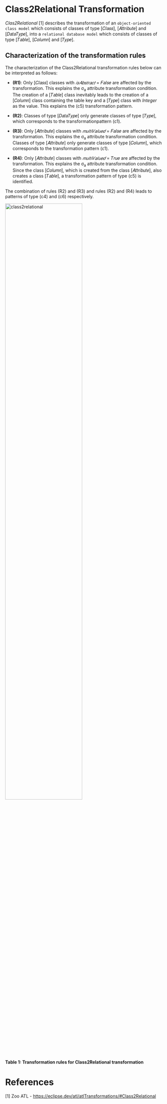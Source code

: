 # Class2Relational Transformation

*Clas2Relational* [1] describes the transformation of an ```object-oriented class model``` which consists of classes of type [𝐶𝑙𝑎𝑠𝑠], [𝐴𝑡𝑡𝑟𝑖𝑏𝑢𝑡𝑒] and [𝐷𝑎𝑡𝑎𝑇𝑦𝑝𝑒], into a ```relational database model``` which consists of classes of type [𝑇𝑎𝑏𝑙𝑒], [𝐶𝑜𝑙𝑢𝑚𝑛] and [𝑇𝑦𝑝𝑒].

## Characterization of the transformation rules

The characterization of the Class2Relational transformation rules below can be interpreted as follows:

* **(R1)**: Only [𝐶𝑙𝑎𝑠𝑠] classes with *𝑖𝑠𝐴𝑏𝑠𝑡𝑟𝑎𝑐𝑡* = 𝐹𝑎𝑙𝑠𝑒 are affected by the transformation. This explains the &sigma;<sub>a</sub> attribute transformation condition. The creation of a [𝑇𝑎𝑏𝑙𝑒] class inevitably leads to the creation of a [𝐶𝑜𝑙𝑢𝑚𝑛] class containing the table key and a [𝑇𝑦𝑝𝑒] class with *Integer* as the value. This explains the (c5) transformation pattern.

* **(R2)**: Classes of type [𝐷𝑎𝑡𝑎𝑇𝑦𝑝𝑒] only generate classes of type [𝑇𝑦𝑝𝑒], which corresponds to the transformationpattern (c1).

* **(R3)**: Only [𝐴𝑡𝑡𝑟𝑖𝑏𝑢𝑡𝑒] classes with *𝑚𝑢𝑙𝑡𝑖𝑉𝑎𝑙𝑢𝑒𝑑* = 𝐹𝑎𝑙𝑠𝑒 are affected by the transformation. This explains the &sigma;<sub>a</sub> attribute transformation condition. Classes of type [𝐴𝑡𝑡𝑟𝑖𝑏𝑢𝑡𝑒] only generate classes of type [𝐶𝑜𝑙𝑢𝑚𝑛], which corresponds to the transformation pattern (c1).

* **(R4)**: Only [𝐴𝑡𝑡𝑟𝑖𝑏𝑢𝑡𝑒] classes with *𝑚𝑢𝑙𝑡𝑖𝑉𝑎𝑙𝑢𝑒𝑑* = 𝑇𝑟𝑢𝑒 are affected by the transformation. This explains the &sigma;<sub>a</sub> attribute transformation condition. Since the class [𝐶𝑜𝑙𝑢𝑚𝑛], which is created from the class [𝐴𝑡𝑡𝑟𝑖𝑏𝑢𝑡𝑒], also creates a class [𝑇𝑎𝑏𝑙𝑒], a transformation pattern of type (c5) is identified.

The combination of rules (R2) and (R3) and rules (R2) and (R4) leads to patterns of type (c4) and (c6) respectively.


<img src="images/Class2Relational transformation.png" alt="class2relational" title="Class2Relational transformation rules" style="width: 70%; height: auto;">

**Table 1: Transformation rules for Class2Relational transformation**

# References
[1] Zoo ATL - https://eclipse.dev/atl/atlTransformations/#Class2Relational
